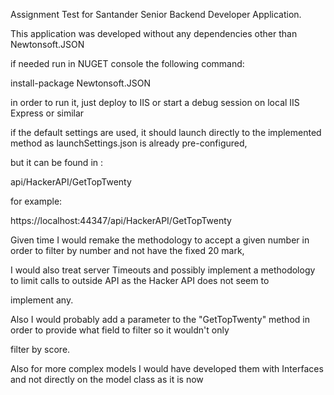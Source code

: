 ﻿
Assignment Test for Santander Senior Backend Developer Application.

This application was developed without any dependencies other than Newtonsoft.JSON

if needed run in NUGET console the following command:

 install-package Newtonsoft.JSON


in order to run it, just deploy to IIS or start a debug session on local IIS Express or similar 

if the default settings are used, it should launch directly to the implemented method as launchSettings.json is already pre-configured,

but it can be found in :

api/HackerAPI/GetTopTwenty

for example:

https://localhost:44347/api/HackerAPI/GetTopTwenty

Given time I would remake the methodology to accept a given number in order to filter by number and not have the fixed 20 mark,

I would also treat server Timeouts and possibly implement a methodology to limit calls to outside API as the Hacker API does not seem to 

implement any.


Also I would probably add a parameter to the "GetTopTwenty" method in order to provide what field to filter so it wouldn't only

filter by score.


Also for more complex models I would have developed them with Interfaces and not directly on the model class as it is now





